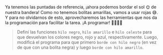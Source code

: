 <gs-toolbox toolbox-url="https://raw.githubusercontent.com/MumukiProject/mumuki-guia-gobstones-escuela-del-futuro/master/assets/toolbox_1585842354790.xml"></gs-toolbox>

<gs-attire attire-url="https://raw.githubusercontent.com/MumukiProject/mumuki-guia-gobstones-escuela-del-futuro/master/assets/attires/config_1585842456951.json"></gs-attire>

Ya tenemos las puntadas de referencia, ¡ahora podemos bordar el sol :sun_with_face: de nuestra bandera! Como no tenemos bolitas amarillas, vamos a usar rojas :sweat_smile:. Y para no olvidarnos de esto, aprovecharemos las herramientas que nos da la programación para facilitar la tarea. ¡A programar! :woman_technologist::man_technologist:

> Definí las funciones `hilo negro`, `hilo amarillo` e `hilo celeste` para que devuelvan los colores negro, rojo y azul, respectivamente. Luego, modificá el programa para que primero `borde con hilo negro` (en vez de que con una bolita negra) y luego `borde con hilo amarillo`.
